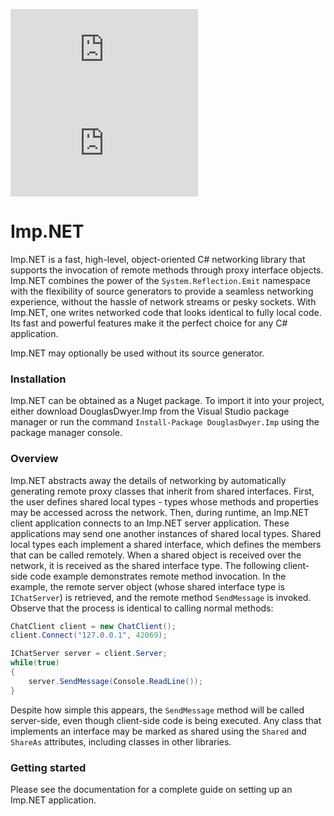 [![Nuget](https://img.shields.io/nuget/v/DouglasDwyer.Imp)](https://www.nuget.org/packages/DouglasDwyer.Imp)
[![Downloads](https://img.shields.io/nuget/dt/DouglasDwyer.Imp)](https://www.nuget.org/packages/DouglasDwyer.Imp)

# Imp.NET
Imp.NET is a fast, high-level, object-oriented C# networking library that supports the invocation of remote methods through proxy interface objects. Imp.NET combines the power of the `System.Reflection.Emit` namespace with the flexibility of source generators to provide a seamless networking experience, without the hassle of network streams or pesky sockets. With Imp.NET, one writes networked code that looks identical to fully local code. Its fast and powerful features make it the perfect choice for any C# application.

Imp.NET may optionally be used without its source generator.

### Installation

Imp.NET can be obtained as a Nuget package. To import it into your project, either download DouglasDwyer.Imp from the Visual Studio package manager or run the command `Install-Package DouglasDwyer.Imp` using the package manager console.

### Overview

Imp.NET abstracts away the details of networking by automatically generating remote proxy classes that inherit from shared interfaces. First, the user defines shared local types - types whose methods and properties may be accessed across the network. Then, during runtime, an Imp.NET client application connects to an Imp.NET server application. These applications may send one another instances of shared local types. Shared local types each implement a shared interface, which defines the members that can be called remotely. When a shared object is received over the network, it is received as the shared interface type. The following client-side code example demonstrates remote method invocation. In the example, the remote server object (whose shared interface type is `IChatServer`) is retrieved, and the remote method `SendMessage` is invoked. Observe that the process is identical to calling normal methods:
```csharp
ChatClient client = new ChatClient();
client.Connect("127.0.0.1", 42069);

IChatServer server = client.Server;
while(true)
{
    server.SendMessage(Console.ReadLine());
}
```
Despite how simple this appears, the `SendMessage` method will be called server-side, even though client-side code is being executed. Any class that implements an interface may be marked as shared using the `Shared` and `ShareAs` attributes, including classes in other libraries.

### Getting started

Please see the documentation for a complete guide on setting up an Imp.NET application.

